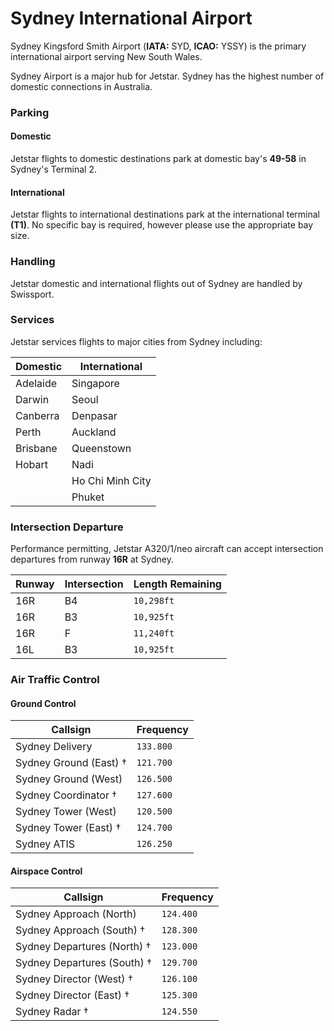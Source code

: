 # Sydney International Airport
Sydney Kingsford Smith Airport (**IATA:** SYD, **ICAO:** YSSY) is the primary international airport serving New South Wales.

Sydney Airport is a major hub for Jetstar. Sydney has the highest number of domestic connections in Australia.

### Parking

#### Domestic
Jetstar flights to domestic destinations park at domestic bay's **49-58** in Sydney's Terminal 2.

#### International
Jetstar flights to international destinations park at the international terminal **(T1)**. No specific bay is required, however please use the appropriate bay size.

### Handling
Jetstar domestic and international flights out of Sydney are handled by Swissport.

### Services
Jetstar services flights to major cities from Sydney including:

| Domestic |  International   |
| -------- | ---------------- |
| Adelaide | Singapore        |
| Darwin   | Seoul            |
| Canberra | Denpasar         |
| Perth    | Auckland         |
| Brisbane | Queenstown       |
| Hobart   | Nadi             |
|          | Ho Chi Minh City |
|          | Phuket           |

### Intersection Departure
Performance permitting, Jetstar A320/1/neo aircraft can accept intersection departures from runway **16R** at Sydney.

| Runway | Intersection | Length Remaining |
| ------ | ------------ | ---------------- |
| 16R | B4 | `10,298ft` |
| 16R | B3 | `10,925ft` |
| 16R | F | `11,240ft` |
| 16L | B3 | `10,925ft` |

### Air Traffic Control

#### Ground Control
| Callsign | Frequency |
| -------- | --------- |
| Sydney Delivery | `133.800` |
| Sydney Ground (East) † | `121.700` |
| Sydney Ground (West) | `126.500` |
| Sydney Coordinator † | `127.600` |
| Sydney Tower (West) | `120.500` |
| Sydney Tower (East) † | `124.700` |
| Sydney ATIS | `126.250` |

#### Airspace Control
| Callsign | Frequency |
| -------- | --------- |
| Sydney Approach (North) | `124.400` |
| Sydney Approach (South) † | `128.300` |
| Sydney Departures (North) † | `123.000` |
| Sydney Departures (South) † | `129.700` |
| Sydney Director (West) † | `126.100` |
| Sydney Director (East) † | `125.300` |
| Sydney Radar † | `124.550` |